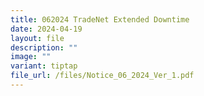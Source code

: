 ```yaml
---
title: 062024 TradeNet Extended Downtime
date: 2024-04-19
layout: file
description: ""
image: ""
variant: tiptap
file_url: /files/Notice_06_2024_Ver_1.pdf
---
```

